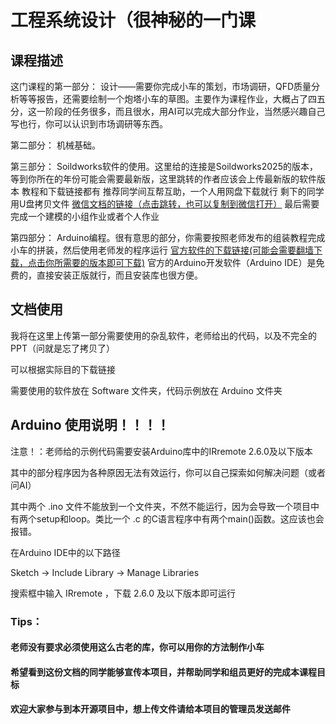 # 工程系统设计（很神秘的一门课

## 课程描述
这门课程的第一部分： 设计——需要你完成小车的策划，市场调研，QFD质量分析等等报告，还需要绘制一个炮塔小车的草图。主要作为课程作业，大概占了四五分，这一阶段的任务很多，而且很水，用AI可以完成大部分作业，当然感兴趣自己写也行，你可以认识到市场调研等东西。

第二部分： 机械基础。

第三部分： Soildworks软件的使用。这里给的连接是Soildworks2025的版本，等到你所在的年份可能会需要最新版，这里跳转的作者应该会上传最新版的软件版本  教程和下载链接都有 推荐同学间互帮互助，一个人用网盘下载就行 剩下的同学用U盘拷贝文件   [微信文档的链接（点击跳转，也可以复制到微信打开）](https://mp.weixin.qq.com/mp/appmsgalbum?__biz=Mzg3MTg2ODE2OQ==&action=getalbum&album_id=3685242551679844359#wechat_redirect) 最后需要完成一个建模的小组作业或者个人作业

第四部分： Arduino编程。很有意思的部分，你需要按照老师发布的组装教程完成小车的拼装，然后使用老师发的程序运行 [官方软件的下载链接(可能会需要翻墙下载，点击你所需要的版本即可下载)](https://www.arduino.cc/en/software/)
官方的Arduino开发软件（Arduino IDE）是免费的，直接安装正版就行，而且安装库也很方便。

## 文档使用
我将在这里上传第一部分需要使用的杂乱软件，老师给出的代码，以及不完全的PPT（问就是忘了拷贝了）

可以根据实际目的下载链接

需要使用的软件放在 Software 文件夹，代码示例放在 Arduino 文件夹

## Arduino 使用说明！！！！

注意！：老师给的示例代码需要安装Arduino库中的IRremote 2.6.0及以下版本

其中的部分程序因为各种原因无法有效运行，你可以自己探索如何解决问题（或者问AI）

其中两个 .ino 文件不能放到一个文件夹，不然不能运行，因为会导致一个项目中有两个setup和loop。类比一个 .c 的C语言程序中有两个main()函数。这应该也会报错。

在Arduino IDE中的以下路径

Sketch -> Include Library -> Manage Libraries

搜索框中输入 IRremote ，下载 2.6.0 及以下版本即可运行

### Tips：
#### 老师没有要求必须使用这么古老的库，你可以用你的方法制作小车
#### 希望看到这份文档的同学能够宣传本项目，并帮助同学和组员更好的完成本课程目标
#### 欢迎大家参与到本开源项目中，想上传文件请给本项目的管理员发送邮件
